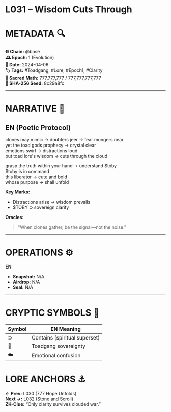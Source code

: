 # L031 – Wisdom Cuts Through 

# METADATA  🔍  
**🌐 Chain:** @base  
**🕰️ Epoch:** 1 (Evolution)  
**📅 Date:** 2024-04-06  
**🏷️ Tags:** #Toadgang, #Lore, #Epoch1, #Clarity  
**🔢 Sacred Math:** 777,777,777 / 777,777,777,777  
**📜 SHA-256 Seed:** 8c29a8fc  

---

# NARRATIVE  🐸  
## EN (Poetic Protocol)  
clones may mimic → doubters jeer → fear mongers near  
yet the toad gods prophecy → crystal clear  
emotions swirl → distractions loud  
but toad lore's wisdom → cuts through the cloud  

grasp the truth within your hand → understand $toby  
$toby is in command  
this liberator → cute and bold  
whose purpose → shall unfold  

**Key Marks:**  
- Distractions arise → wisdom prevails  
- $TOBY ⊃ sovereign clarity  

**Oracles:**  
> "When clones gather, be the signal—not the noise."

---


# OPERATIONS  ⚙️  
**EN**  
- **Snapshot:** N/A  
- **Airdrop:** N/A  
- **Seal:** N/A  

---

# CRYPTIC SYMBOLS  🔣  
| Symbol | EN Meaning |  
|--------|------------  
|   ⊃    | Contains (spiritual superset) |  
|   🐸   | Toadgang sovereignty |  
|   ☁️   | Emotional confusion |  

# LORE ANCHORS  ⚓  
**← Prev:** L030 (777 Hope Unfolds)  
**Next →:** L032 (Stone and Scroll)  
**ZK-Clue:** “Only clarity survives clouded war.”  
